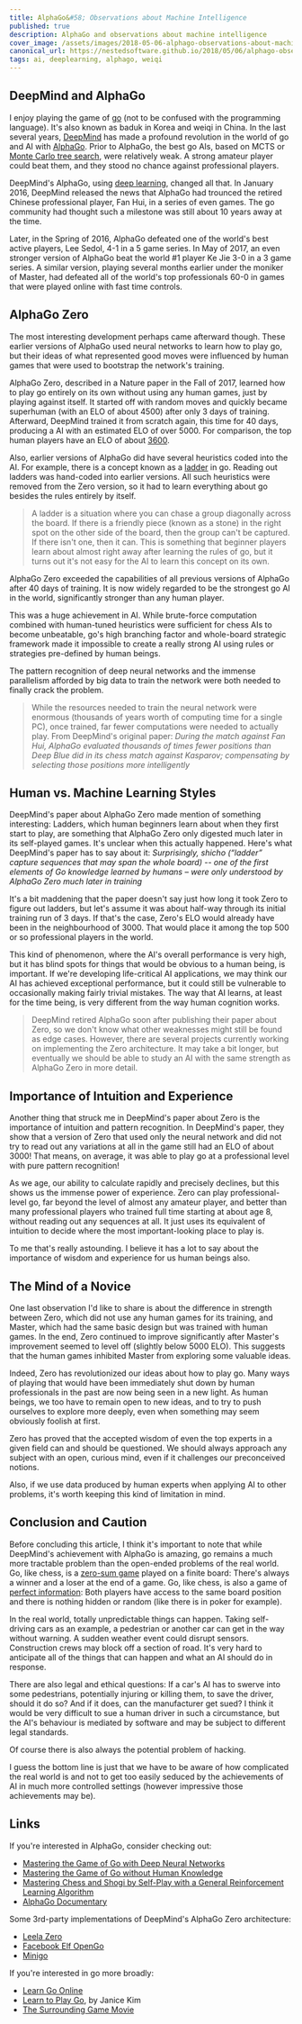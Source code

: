 ```yaml
---
title: AlphaGo&#58; Observations about Machine Intelligence
published: true
description: AlphaGo and observations about machine intelligence
cover_image: /assets/images/2018-05-06-alphago-observations-about-machine-intelligence-4c62.29677/xr297vydxhsb271pmiii.jpg
canonical_url: https://nestedsoftware.github.io/2018/05/06/alphago-observations-about-machine-intelligence-4c62.29677.html
tags: ai, deeplearning, alphago, weiqi
---
```


## DeepMind and AlphaGo 

I enjoy playing the game of [go](https://en.wikipedia.org/wiki/Go_(game)) (not to be confused with the programming language). It's also known as baduk in Korea and weiqi in China. In the last several years, [DeepMind](https://deepmind.com/) has made a profound revolution in the world of go and AI with [AlphaGo](https://deepmind.com/research/alphago/). Prior to AlphaGo, the best go AIs, based on MCTS or [Monte Carlo tree search](https://en.wikipedia.org/wiki/Monte_Carlo_tree_search), were relatively weak. A strong amateur player could beat them, and they stood no chance against professional players. 

DeepMind's AlphaGo, using [deep learning](https://en.wikipedia.org/wiki/Deep_learning), changed all that.  In January 2016, DeepMind released the news that AlphaGo had trounced the retired Chinese professional player, Fan Hui, in a series of even games. The go community had thought such a milestone was still about 10 years away at the time. 

Later, in the Spring of 2016, AlphaGo defeated one of the world's best active players, Lee Sedol, 4-1 in a 5 game series. In May of 2017, an even stronger version of AlphaGo beat the world #1 player Ke Jie 3-0 in a 3 game series. A similar version, playing several months earlier under the moniker of Master, had defeated all of the world's top professionals 60-0 in games that were played online with fast time controls.

## AlphaGo Zero

The most interesting development perhaps came afterward though. These earlier versions of AlphaGo used neural networks to learn how to play go, but their ideas of what represented good moves were influenced by human games that were used to bootstrap the network's training. 

AlphaGo Zero, described in a Nature paper in the Fall of 2017, learned how to play go entirely on its own without using any human games, just by playing against itself. It started off with random moves and quickly became superhuman (with an ELO of about 4500) after only 3 days of training. Afterward, DeepMind trained it from scratch again, this time for 40 days, producing a AI with an estimated ELO of over 5000. For comparison, the top human players have an ELO of about [3600](https://www.goratings.org/en/). 

Also, earlier versions of AlphaGo did have several heuristics coded into the AI. For example, there is a concept known as a [ladder](https://en.wikipedia.org/wiki/Ladder_(Go)) in go. Reading out ladders was hand-coded into earlier versions. All such heuristics were removed from the Zero version, so it had to learn everything about go besides the rules entirely by itself.

>A ladder is a situation where you can chase a group diagonally across the board. If there is a friendly piece (known as a stone) in the right spot on the other side of the board, then the group can't be captured. If there isn't one, then it can. This is something that beginner players learn about almost right away after learning the rules of go, but it turns out it's not easy for the AI to learn this concept on its own.  

AlphaGo Zero exceeded the capabilities of all previous versions of AlphaGo after 40 days of training. It is now widely regarded to be the strongest go AI in the world, significantly stronger than any human player. 

This was a huge achievement in AI. While brute-force computation combined with human-tuned heuristics were sufficient for chess AIs to become unbeatable, go's high branching factor and whole-board strategic framework made it impossible to create a really strong AI using rules or strategies pre-defined by human beings. 

The pattern recognition of deep neural networks and the immense parallelism afforded by big data to train the network were both needed to finally crack the problem.

>While the resources needed to train the neural network were enormous (thousands of years worth of computing time for a single PC), once trained, far fewer computations were needed to actually play. From DeepMind's original paper: _During the match against Fan Hui, AlphaGo evaluated thousands of times fewer positions than Deep Blue did in its chess match against Kasparov; compensating by selecting those positions more intelligently_

## Human vs. Machine Learning Styles

DeepMind's paper about AlphaGo Zero made mention of something interesting: Ladders, which human beginners learn about when they first start to play, are something that AlphaGo Zero only digested much later in its self-played games. It's unclear when this actually happened. Here's what DeepMind's paper has to say about it: _Surprisingly, shicho (“ladder” capture sequences that may span the whole board) -- one of the first elements of Go knowledge learned by humans – were only understood by AlphaGo Zero much later in training_

It's a bit maddening that the paper doesn't say just how long it took Zero to figure out ladders, but let's assume it was about half-way through its initial training run of 3 days. If that's the case, Zero's ELO would already have been in the neighbourhood of 3000. That would place it among the top 500 or so professional players in the world.

This kind of phenomenon, where the AI's overall performance is very high, but it has blind spots for things that would be obvious to a human being, is important. If we're developing life-critical AI applications, we may think our AI has achieved exceptional performance, but it could still be vulnerable to occasionally making fairly trivial mistakes. The way that AI learns, at least for the time being, is very different from the way human cognition works.

>DeepMind retired AlphaGo soon after publishing their paper about Zero, so we don't know what other weaknesses might still be found as edge cases. However, there are several projects currently working on implementing the Zero architecture. It may take a bit longer, but eventually we should be able to study an AI with the same strength as AlphaGo Zero in more detail.

## Importance of Intuition and Experience

Another thing that struck me in DeepMind's paper about Zero is the importance of intuition and pattern recognition.  In DeepMind's paper, they show that a version of Zero that used only the neural network and did not try to read out any variations at all in the game still had an ELO of about 3000! That means, on average, it was able to play go at a professional level with pure pattern recognition! 

As we age, our ability to calculate rapidly and precisely declines, but this shows us the immense power of experience. Zero can play professional-level go, far beyond the level of almost any amateur player, and better than many professional players who trained full time starting at about age 8, without reading out any sequences at all. It just uses its equivalent of intuition to decide where the most important-looking place to play is. 

To me that's really astounding. I believe it has a lot to say about the importance of wisdom and experience for us human beings also.

## The Mind of a Novice

One last observation I'd like to share is about the difference in strength between Zero, which did not use any human games for its training, and Master, which had the same basic design but was trained with human games. In the end, Zero continued to improve significantly after Master's improvement seemed to level off (slightly below 5000 ELO). This suggests that the human games inhibited Master from exploring some valuable ideas. 

Indeed, Zero has revolutionized our ideas about how to play go. Many ways of playing that would have been immediately shut down by human professionals in the past are now being seen in a new light. As human beings, we too have to remain open to new ideas, and to try to push ourselves to explore more deeply, even when something may seem obviously foolish at first.

Zero has proved that the accepted wisdom of even the top experts in a given field can and should be questioned. We should always approach any subject with an open, curious mind, even if it challenges our preconceived notions. 

Also, if we use data produced by human experts when applying AI to other problems, it's worth keeping this kind of limitation in mind.  

## Conclusion and Caution

Before concluding this article, I think it's important to note that while DeepMind's achievement with AlphaGo is amazing, go remains a much more tractable problem than the open-ended problems of the real world. Go, like chess, is a [zero-sum game](https://en.wikipedia.org/wiki/Zero-sum_game) played on a finite board: There's always a winner and a loser at the end of a game. Go, like chess, is also a game of [perfect information](https://en.wikipedia.org/wiki/Perfect_information): Both players have access to the same board position and there is nothing hidden or random (like there is in poker for example). 

In the real world, totally unpredictable things can happen. Taking self-driving cars as an example, a pedestrian or another car can get in the way without warning. A sudden weather event could disrupt sensors. Construction crews may block off a section of road. It's very hard to anticipate all of the things that can happen and what an AI should do in response. 

There are also legal and ethical questions: If a car's AI has to swerve into some pedestrians, potentially injuring or killing them, to save the driver, should it do so? And if it does, can the manufacturer get sued? I think it would be very difficult to sue a human driver in such a circumstance, but the AI's behaviour is mediated by software and may be subject to different legal standards. 

Of course there is also always the potential problem of hacking.

I guess the bottom line is just that we have to be aware of how complicated the real world is and not to get too easily seduced by the achievements of AI in much more controlled settings (however impressive those achievements may be).

## Links

If you're interested in AlphaGo, consider checking out:

* [Mastering the Game of Go with Deep Neural Networks](https://storage.googleapis.com/deepmind-media/alphago/AlphaGoNaturePaper.pdf)
* [Mastering the Game of Go without Human Knowledge](https://deepmind.com/documents/119/agz_unformatted_nature.pdf)
* [Mastering Chess and Shogi by Self-Play with a
General Reinforcement Learning Algorithm](https://arxiv.org/abs/1712.01815)
* [AlphaGo Documentary](https://www.alphagomovie.com/)

Some 3rd-party implementations of DeepMind's AlphaGo Zero architecture:

* [Leela Zero](http://zero.sjeng.org/)
* [Facebook Elf OpenGo](https://research.fb.com/facebook-open-sources-elf-opengo/)
* [Minigo](https://github.com/tensorflow/minigo)

If you're interested in go more broadly:

* [Learn Go Online](https://online-go.com/learn-to-play-go)
* [Learn to Play Go](http://www.goodmovepress.com/), by Janice Kim
* [The Surrounding Game Movie](https://www.surroundinggamemovie.com/)
